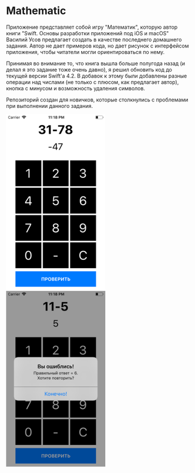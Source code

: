 # Mathematic
Приложение представляет собой игру "Математик", которую автор книги "Swift. Основы разработки приложений под iOS и macOS"
Василий Усов предлагает создать в качестве последнего домашнего задания. Автор не дает примеров кода, но дает рисунок с
интерфейсом приложения, чтобы читатели могли ориентироваться по нему.

Принимая во внимание то, что книга вышла больше полугода назад (и делал я это задание тоже очень давно), я решил обновить код
до текущей версии Swift'а 4.2. В добавок к этому были добавлены разные операции над числами (не только с плюсом, как предлагает автор), кнопка с минусом и возможность удаления символов.

Репозиторий создан для новичков, которые столкнулись с проблемами при выполнении данного задания.

<img src= "/Screenshots/1.png" width="270" height="479"> <img src= "/Screenshots/2.png" width="270" height="479">

